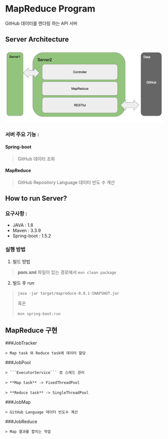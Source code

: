 # MapReduce Program

GitHub 데이터를 렌더링 하는 API 서버

## Server Architecture

![Server2](https://github.com/JayStevency/JayStevency/blob/master/PortfolioProject1/Server2.png)


### 서버 주요 기능 :

#### Spring-boot
 > GitHub 데이터 조회 
 
#### MapReduce
 
 > GitHub Repository Language 데이터 빈도 수 계산

## How to run Server?

### 요구사항 :

- JAVA : 1.8 
- Maven : 3.3.9
- Spring-boot : 1.5.2

### 실행 방법

1. 빌드 방법
    
 > **pom.xml** 파일이 있는 경로에서 ```mvn clean package```

 
2. 빌드 후 run


 >```java -jar target/mapreduce-0.0.1-SNAPSHOT.jar``` 
 >
 >  혹은
 >
 >```mvn spring-boot:run```
 
## MapReduce 구현
 
  ###JobTracker 
  
    > Map task 와 Reduce task에 데이터 할당
      
  ###JobPool
    
    > ```ExecutorService``` 로 스레드 관리
    
    > **Map task** -> FixedThreadPool
    
    > **Reduce task** -> SingleThreadPool
    
  ###JobMap
  
    > GitHub Language 데이터 빈도수 계산

  ###JobReduce
  
    > Map 결과를 합치는 작업
  
